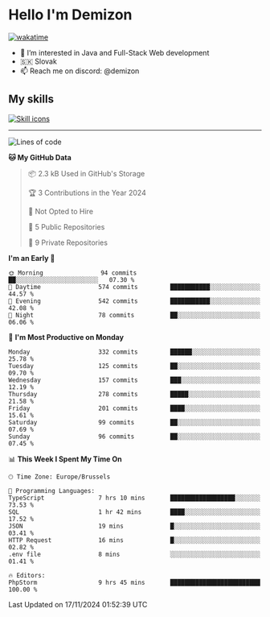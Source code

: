 # Hello I'm Demizon
[![wakatime](https://wakatime.com/badge/user/6ad1949f-d6d7-44f9-9eee-c35e54cc499b.svg)](https://wakatime.com/@6ad1949f-d6d7-44f9-9eee-c35e54cc499b)
- 👀 I’m interested in Java and Full-Stack Web development
- 🇸🇰 Slovak
- 📫 Reach me on discord: @demizon

## My skills
[![Skill icons](https://skillicons.dev/icons?i=java,js,ts,html,css,react,nextjs,tailwind,supabase,py,git,docker,linux,mysql,postgres,mongo&theme=dark)](https://github.com/Demizon3433)

---

<!--START_SECTION:waka-->
![Lines of code](https://img.shields.io/badge/From%20Hello%20World%20I%27ve%20Written-361.4%20thousand%20lines%20of%20code-blue)

**🐱 My GitHub Data** 

> 📦 2.3 kB Used in GitHub's Storage 
 > 
> 🏆 3 Contributions in the Year 2024
 > 
> 🚫 Not Opted to Hire
 > 
> 📜 5 Public Repositories 
 > 
> 🔑 9 Private Repositories 
 > 
**I'm an Early 🐤** 

```text
🌞 Morning                94 commits          ██░░░░░░░░░░░░░░░░░░░░░░░   07.30 % 
🌆 Daytime                574 commits         ███████████░░░░░░░░░░░░░░   44.57 % 
🌃 Evening                542 commits         ███████████░░░░░░░░░░░░░░   42.08 % 
🌙 Night                  78 commits          ██░░░░░░░░░░░░░░░░░░░░░░░   06.06 % 
```
📅 **I'm Most Productive on Monday** 

```text
Monday                   332 commits         ██████░░░░░░░░░░░░░░░░░░░   25.78 % 
Tuesday                  125 commits         ██░░░░░░░░░░░░░░░░░░░░░░░   09.70 % 
Wednesday                157 commits         ███░░░░░░░░░░░░░░░░░░░░░░   12.19 % 
Thursday                 278 commits         █████░░░░░░░░░░░░░░░░░░░░   21.58 % 
Friday                   201 commits         ████░░░░░░░░░░░░░░░░░░░░░   15.61 % 
Saturday                 99 commits          ██░░░░░░░░░░░░░░░░░░░░░░░   07.69 % 
Sunday                   96 commits          ██░░░░░░░░░░░░░░░░░░░░░░░   07.45 % 
```


📊 **This Week I Spent My Time On** 

```text
🕑︎ Time Zone: Europe/Brussels

💬 Programming Languages: 
TypeScript               7 hrs 10 mins       ██████████████████░░░░░░░   73.53 % 
SQL                      1 hr 42 mins        ████░░░░░░░░░░░░░░░░░░░░░   17.52 % 
JSON                     19 mins             █░░░░░░░░░░░░░░░░░░░░░░░░   03.41 % 
HTTP Request             16 mins             █░░░░░░░░░░░░░░░░░░░░░░░░   02.82 % 
.env file                8 mins              ░░░░░░░░░░░░░░░░░░░░░░░░░   01.41 % 

🔥 Editors: 
PhpStorm                 9 hrs 45 mins       █████████████████████████   100.00 % 
```


 Last Updated on 17/11/2024 01:52:39 UTC
<!--END_SECTION:waka-->
